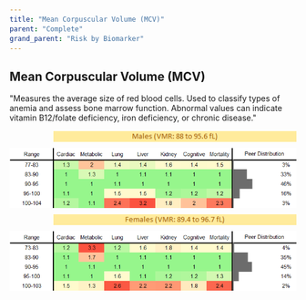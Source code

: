 ```yaml
---
title: "Mean Corpuscular Volume (MCV)"
parent: "Complete"
grand_parent: "Risk by Biomarker"
---
```



## Mean Corpuscular Volume (MCV)


"Measures the average size of red blood cells. Used to classify types of anemia and assess bone marrow function. Abnormal values can indicate vitamin B12/folate deficiency, iron deficiency, or chronic disease."

<div style="display: flex; flex-direction: column; gap: 10px;">

  <img src="/assets/images/vmrbiomarker_MCV__male.png" alt="Mean Corpuscular Volume (MCV) VMR Male" style="margin-left: 15%">
  <img src="/assets/images/rr_MCV__male.png" alt="Mean Corpuscular Volume (MCV) RR Male">

  <img src="/assets/images/vmrbiomarker_MCV__female.png" alt="Mean Corpuscular Volume (MCV) VMR Female" style="margin-left: 15%; ">
  <img src="/assets/images/rr_MCV__female.png" alt="Mean Corpuscular Volume (MCV) RR Female">

</div>



